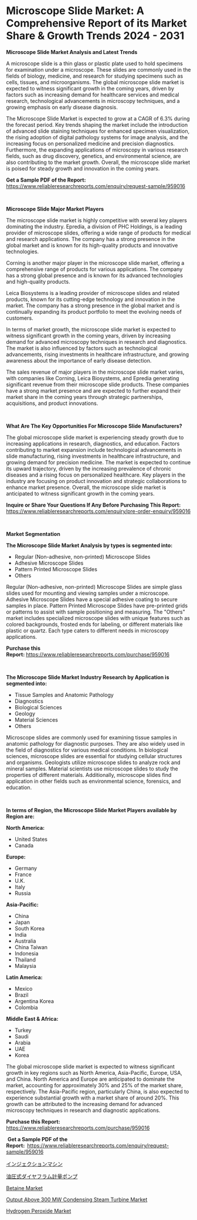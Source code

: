 <p><h1>Microscope Slide Market: A Comprehensive Report of its Market Share & Growth Trends 2024 - 2031</h1></p><p><strong>Microscope Slide Market Analysis and Latest Trends</strong></p>
<p><p>A microscope slide is a thin glass or plastic plate used to hold specimens for examination under a microscope. These slides are commonly used in the fields of biology, medicine, and research for studying specimens such as cells, tissues, and microorganisms. The global microscope slide market is expected to witness significant growth in the coming years, driven by factors such as increasing demand for healthcare services and medical research, technological advancements in microscopy techniques, and a growing emphasis on early disease diagnosis.</p><p>The Microscope Slide Market is expected to grow at a CAGR of 6.3% during the forecast period. Key trends shaping the market include the introduction of advanced slide staining techniques for enhanced specimen visualization, the rising adoption of digital pathology systems for image analysis, and the increasing focus on personalized medicine and precision diagnostics. Furthermore, the expanding applications of microscopy in various research fields, such as drug discovery, genetics, and environmental science, are also contributing to the market growth. Overall, the microscope slide market is poised for steady growth and innovation in the coming years.</p></p>
<p><strong>Get a Sample PDF of the Report:&nbsp;</strong> <a href="https://www.reliableresearchreports.com/enquiry/request-sample/959016">https://www.reliableresearchreports.com/enquiry/request-sample/959016</a></p>
<p>&nbsp;</p>
<p><strong>Microscope Slide Major Market Players</strong></p>
<p><p>The microscope slide market is highly competitive with several key players dominating the industry. Epredia, a division of PHC Holdings, is a leading provider of microscope slides, offering a wide range of products for medical and research applications. The company has a strong presence in the global market and is known for its high-quality products and innovative technologies.</p><p>Corning is another major player in the microscope slide market, offering a comprehensive range of products for various applications. The company has a strong global presence and is known for its advanced technologies and high-quality products.</p><p>Leica Biosystems is a leading provider of microscope slides and related products, known for its cutting-edge technology and innovation in the market. The company has a strong presence in the global market and is continually expanding its product portfolio to meet the evolving needs of customers.</p><p>In terms of market growth, the microscope slide market is expected to witness significant growth in the coming years, driven by increasing demand for advanced microscopy techniques in research and diagnostics. The market is also influenced by factors such as technological advancements, rising investments in healthcare infrastructure, and growing awareness about the importance of early disease detection.</p><p>The sales revenue of major players in the microscope slide market varies, with companies like Corning, Leica Biosystems, and Epredia generating significant revenue from their microscope slide products. These companies have a strong market presence and are expected to further expand their market share in the coming years through strategic partnerships, acquisitions, and product innovations.</p></p>
<p>&nbsp;</p>
<p><strong>What Are The Key Opportunities For Microscope Slide Manufacturers?</strong></p>
<p><p>The global microscope slide market is experiencing steady growth due to increasing applications in research, diagnostics, and education. Factors contributing to market expansion include technological advancements in slide manufacturing, rising investments in healthcare infrastructure, and growing demand for precision medicine. The market is expected to continue its upward trajectory, driven by the increasing prevalence of chronic diseases and a rising focus on personalized healthcare. Key players in the industry are focusing on product innovation and strategic collaborations to enhance market presence. Overall, the microscope slide market is anticipated to witness significant growth in the coming years.</p></p>
<p><strong>Inquire or Share Your Questions If Any Before Purchasing This Report:</strong> <a href="https://www.reliableresearchreports.com/enquiry/pre-order-enquiry/959016">https://www.reliableresearchreports.com/enquiry/pre-order-enquiry/959016</a></p>
<p>&nbsp;</p>
<p><strong>Market Segmentation</strong></p>
<p><strong>The Microscope Slide Market Analysis by types is segmented into:</strong></p>
<p><ul><li>Regular (Non-adhesive, non-printed) Microscope Slides</li><li>Adhesive Microscope Slides</li><li>Pattern Printed Microscope Slides</li><li>Others</li></ul></p>
<p><p>Regular (Non-adhesive, non-printed) Microscope Slides are simple glass slides used for mounting and viewing samples under a microscope. Adhesive Microscope Slides have a special adhesive coating to secure samples in place. Pattern Printed Microscope Slides have pre-printed grids or patterns to assist with sample positioning and measuring. The "Others" market includes specialized microscope slides with unique features such as colored backgrounds, frosted ends for labeling, or different materials like plastic or quartz. Each type caters to different needs in microscopy applications.</p></p>
<p><strong>Purchase this Report:&nbsp;</strong><a href="https://www.reliableresearchreports.com/purchase/959016">https://www.reliableresearchreports.com/purchase/959016</a></p>
<p>&nbsp;</p>
<p><strong>The Microscope Slide Market Industry Research by Application is segmented into:</strong></p>
<p><ul><li>Tissue Samples and Anatomic Pathology</li><li>Diagnostics</li><li>Biological Sciences</li><li>Geology</li><li>Material Sciences</li><li>Others</li></ul></p>
<p><p>Microscope slides are commonly used for examining tissue samples in anatomic pathology for diagnostic purposes. They are also widely used in the field of diagnostics for various medical conditions. In biological sciences, microscope slides are essential for studying cellular structures and organisms. Geologists utilize microscope slides to analyze rock and mineral samples. Material scientists use microscope slides to study the properties of different materials. Additionally, microscope slides find application in other fields such as environmental science, forensics, and education.</p></p>
<p>&nbsp;</p>
<p><strong>In terms of Region, the Microscope Slide Market Players available by Region are:</strong></p>
<p>
    <p> <strong> North America: </strong>
        <ul>
            <li>United States</li>
            <li>Canada</li>
        </ul>
        </p> 
    <p> <strong> Europe: </strong>
        <ul>
            <li>Germany</li>
            <li>France</li>
            <li>U.K.</li>
            <li>Italy</li>
            <li>Russia</li>
        </ul>
        </p> 
    <p> <strong> Asia-Pacific: </strong>
        <ul>
            <li>China</li>
            <li>Japan</li>
            <li>South Korea</li>
            <li>India</li>
            <li>Australia</li>
            <li>China Taiwan</li>
            <li>Indonesia</li>
            <li>Thailand</li>
            <li>Malaysia</li>
        </ul>
        </p> 
    <p> <strong> Latin America: </strong>
        <ul>
            <li>Mexico</li>
            <li>Brazil</li>
            <li>Argentina Korea</li>
            <li>Colombia</li>
        </ul>
        </p> 
    <p> <strong> Middle East & Africa: </strong>
        <ul>
            <li>Turkey</li>
            <li>Saudi</li>
            <li>Arabia</li>
            <li>UAE</li>
            <li>Korea</li>
        </ul>
    </p>
    </p>
<p><p>The global microscope slide market is expected to witness significant growth in key regions such as North America, Asia-Pacific, Europe, USA, and China. North America and Europe are anticipated to dominate the market, accounting for approximately 30% and 25% of the market share, respectively. The Asia-Pacific region, particularly China, is also expected to experience substantial growth with a market share of around 20%. This growth can be attributed to the increasing demand for advanced microscopy techniques in research and diagnostic applications.</p></p>
<p><strong>Purchase this Report: </strong><a href="https://www.reliableresearchreports.com/purchase/959016">https://www.reliableresearchreports.com/purchase/959016</a></p>
<p>&nbsp;<strong>Get a Sample PDF of the Report:&nbsp;&nbsp;</strong><a href="https://www.reliableresearchreports.com/enquiry/request-sample/959016">https://www.reliableresearchreports.com/enquiry/request-sample/959016</a></p>
<p><strong></strong></p>
<p><p><a href="https://github.com/xtkhtofdt934839/Market-Research-Report-List-1/blob/main/5677441191641.md">インジェクションマシン</a></p><p><a href="https://github.com/ddwcuskozol07187/Market-Research-Report-List-1/blob/main/2862195191642.md">油圧式ダイヤフラム計量ポンプ</a></p><p><a href="https://github.com/josesg55/Market-Research-Report-List-1/blob/main/betaine-market.md">Betaine Market</a></p><p><a href="https://issuu.com/reportprime-2/docs/output-above-300-mw-condensing-steam-turbine-marke">Output Above 300 MW Condensing Steam Turbine Market</a></p><p><a href="https://github.com/mancsybtousav/Market-Research-Report-List-1/blob/main/hydrogen-peroxide-market.md">Hydrogen Peroxide Market</a></p></p>